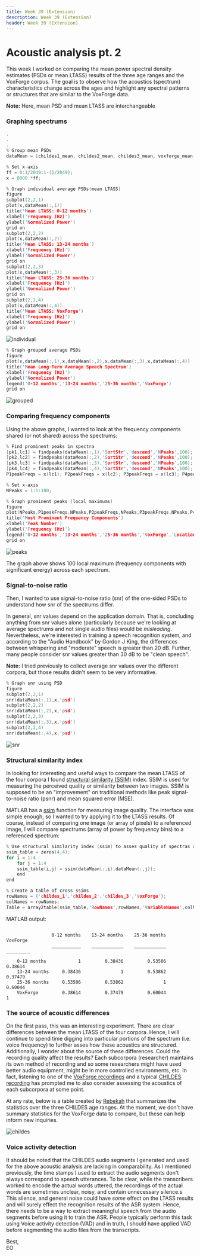 ```yaml
---
title: Week 39 (Extension)
description: Week 39 (Extension)
header: Week 39 (Extension)
---
```


# Acoustic analysis pt. 2
This week I worked on comparing the mean power spectral density estimates (PSDs or mean LTASS) results of the three age ranges and the VoxForge corpus. The goal is to observe how the acoustics (spectrum) characteristics change across the ages and highlight any spectral patterns or structures that are similar to the VoxForge data.

<b>Note:</b> Here, mean PSD and mean LTASS are interchangeable

### Graphing spectrums
```c
.
.
.
% Group mean PSDs
dataMean = [childes1_mean, childes2_mean, childes3_mean, voxforge_mean];

% Set x-axis
ff = 0:1/2049:1-(1/2049);
x = 8000.*ff;

% Graph individual average PSDs(mean LTASS)
figure
subplot(2,2,1)
plot(x,dataMean(:,1))
title('Mean LTASS: 0-12 months')
xlabel('Frequency (Hz)')
ylabel('Normalized Power')
grid on
subplot(2,2,2)
plot(x,dataMean(:,2))
title('Mean LTASS: 13-24 months')
xlabel('Frequency (Hz)')
ylabel('Normalized Power')
grid on
subplot(2,2,3)
plot(x,dataMean(:,3))
title('Mean LTASS: 25-36 months')
xlabel('Frequency (Hz)')
ylabel('Normalized Power')
grid on
subplot(2,2,4)
plot(x,dataMean(:,4))
title('Mean LTASS: VoxForge')
xlabel('Frequency (Hz)')
ylabel('Normalized Power')
grid on
```
![individual](https://storage.googleapis.com/root-proposal-1246/CREU_DATA/week_39/individual_spectrum.png)

```c
% Graph grouped average PSDs
figure
plot(x,dataMean(:,1),x,dataMean(:,2),x,dataMean(:,3),x,dataMean(:,4))
title('Mean Long-Term Average Speech Spectrum')
xlabel('Frequency (Hz)')
ylabel('Normalized Power')
legend('0-12 months','13-24 months','25-36 months','VoxForge')
grid on
```

![grouped](https://storage.googleapis.com/root-proposal-1246/CREU_DATA/week_39/grouped_spectrum_2.png)

### Comparing frequency components
Using the above graphs, I wanted to look at the frequency components shared (or not shared) across the spectrums:

```c
% Find prominent peaks in spectra
[pk1,lc1] = findpeaks(dataMean(:,1),'SortStr','descend','NPeaks',100);
[pk2,lc2] = findpeaks(dataMean(:,2),'SortStr','descend','NPeaks',100);
[pk3,lc3] = findpeaks(dataMean(:,3),'SortStr','descend','NPeaks',100);
[pk4,lc4] = findpeaks(dataMean(:,4),'SortStr','descend','NPeaks',100);
P1peakFreqs = x(lc1); P2peakFreqs = x(lc2); P3peakFreqs = x(lc3); P4peakFreqs = x(lc4);

% Set x-axis
NPeaks = 1:1:100;

% Graph prominent peaks (local maximums)
figure
plot(NPeaks,P1peakFreqs,NPeaks,P2peakFreqs,NPeaks,P3peakFreqs,NPeaks,P4peakFreqs);
title('Most Prominent Frequency Components')
xlabel('Peak Number')
ylabel('Frequency (Hz)')
legend('0-12 months','13-24 months','25-36 months','VoxForge','Location','northwest')
grid on
```
![peaks](https://storage.googleapis.com/root-proposal-1246/CREU_DATA/week_39/peaks_frequency.png)

The graph above shows 100 local maximum (frequency components with significant energy) across each spectrum.

### Signal-to-noise ratio
Then, I wanted to use signal-to-noise ratio (snr) of the one-sided PSDs to understand how snr of the spectrums differ.

In general, snr values depend on the application domain. That is, concluding anything from snr values alone (particularly because we're looking at average spectrums and not single audio files) would be <i>misleading</i>. Nevertheless, we're interested in training a speech recognition system, and according to the "Audio Handbook" by Gordon J King, the differences between whispering and "moderate" speech is greater than 20 dB. Further, many people consider snr values greater than 30 dB to be "clean speech".

<b>Note:</b> I tried previously to collect average snr values over the different corpora, but those results didn't seem to be very informative.

```c
% Graph snr using PSD
figure
subplot(2,2,1)
snr(dataMean(:,1),x,'psd')
subplot(2,2,2)
snr(dataMean(:,2),x,'psd')
subplot(2,2,3)
snr(dataMean(:,3),x,'psd')
subplot(2,2,4)
snr(dataMean(:,4),x,'psd')
```

![snr](https://storage.googleapis.com/root-proposal-1246/CREU_DATA/week_39/snr_spectrum_2.png)


### Structural similarity index
In looking for interesting and useful ways to compare the mean LTASS of the four corpora I found [structural similarity (SSIM)](https://en.wikipedia.org/wiki/Structural_similarity) index. SSIM is used for measuring the perceived quality or similarity between two images. SSIM is supposed to be an "improvement" on traditional methods like peak signal-to-noise ratio (psnr) and mean squared error (MSE).

MATLAB has a [ssim](https://www.mathworks.com/help/images/ref/ssim.html) function for measuring image quality. The interface was simple enough, so I wanted to try applying it to the LTASS results. Of course, instead of comparing one image (or array of pixels) to a referenced image, I will compare spectrums (array of power by frequency bins) to a referenced spectrum:

```c
% Use structural similarity index (ssim) to asses quality of spectras against each other
ssim_table = zeros(4,4);
for i = 1:4
    for j = 1:4
    ssim_table(i,j) = ssim(dataMean(:,i),dataMean(:,j));
    end
end

% Create a table of cross ssims
rowNames = {'childes_1','childes_2','childes_3','VoxForge'};
colNames = rowNames;
Table = array2table(ssim_table,'RowNames',rowNames,'VariableNames',colNames);
```
MATLAB output:
```

                 0-12 months    13-24 months    25-36 months    VoxForge
                 ___________    ____________    ____________    _________

    0-12 months            1         0.38436         0.53506      0.38614
    13-24 months     0.38436               1         0.53862      0.37479
    25-36 months     0.53506         0.53862               1      0.60044
    VoxForge         0.38614         0.37479         0.60044            1
```

### The source of acoustic differences
On the first pass, this was an interesting experiment. There are clear differences between the mean LTASS of the four corpora. Hence, I will continue to spend time digging into particular portions of the spectrum (i.e. voice frequency) to further asses how these acoustics are structured. Additionally, I wonder about the source of these differences. Could the recording quality affect the results? Each subcorpora (researcher) maintains its own method of recording and so some researchers might have used better audio equipment, might be in more controlled environments, etc. In fact, listening to one of the [VoxForge recordings](https://storage.googleapis.com/root-proposal-1246/CREU_DATA/week_39/rb-19.wav) and a typical [CHILDES recording](https://storage.googleapis.com/root-proposal-1246/CREU_DATA/week_39/Bernstein_Children_Alice_alice1_2.wav) has prompted me to also consider assessing the acoustics of each subcorpora at some point.

At any rate, below is a table created by [Rebekah](https://rebekahmanweiler.wixsite.com/rebekahmanweiler/cra-w-blog) that summarizes the statistics over the three CHILDES age ranges. At the moment, we don't have summary statistics for the VoxForge data to compare, but these can help inform new inquiries.

![childes](https://storage.googleapis.com/root-proposal-1246/CREU_DATA/week_39/childes_data_summary.png)

### Voice activity detection
It should be noted that the CHILDES audio segments I generated and used for the above acoustic analysis are lacking in comparability. As I mentioned previously, the time stamps I used to extract the audio segments don't always correspond to speech utterances. To be clear, while the transcribers worked to encode the actual words uttered, the recordings of the actual words are sometimes unclear, noisy, and contain unnecessary silence.s This silence, and general noise could have <i>some</i> effect on the LTASS results and will surely effect the recognition results of the ASR system. Hence, there needs to be a way to extract meaningful speech from the audio segments before using it to train the ASR. People typically perform this task using Voice activity detection (VAD) and in truth, I should have applied VAD before segmenting the audio files from the transcripts.

Best, <br />
EO
